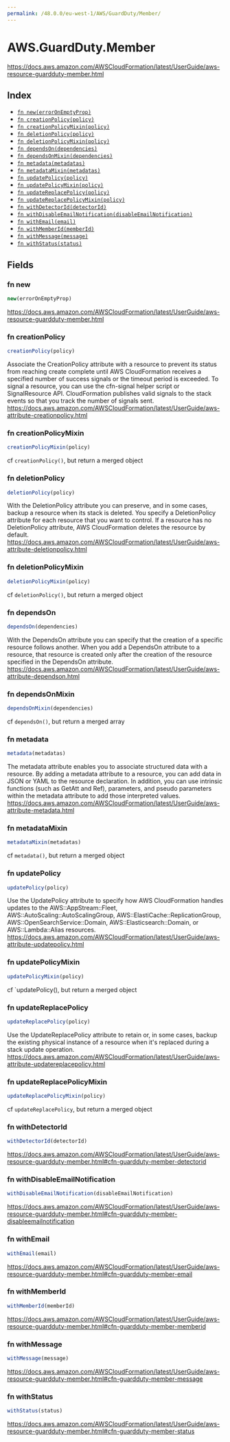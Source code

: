 ```yaml
---
permalink: /48.0.0/eu-west-1/AWS/GuardDuty/Member/
---
```


# AWS.GuardDuty.Member

https://docs.aws.amazon.com/AWSCloudFormation/latest/UserGuide/aws-resource-guardduty-member.html

## Index

* [`fn new(errorOnEmptyProp)`](#fn-new)
* [`fn creationPolicy(policy)`](#fn-creationpolicy)
* [`fn creationPolicyMixin(policy)`](#fn-creationpolicymixin)
* [`fn deletionPolicy(policy)`](#fn-deletionpolicy)
* [`fn deletionPolicyMixin(policy)`](#fn-deletionpolicymixin)
* [`fn dependsOn(dependencies)`](#fn-dependson)
* [`fn dependsOnMixin(dependencies)`](#fn-dependsonmixin)
* [`fn metadata(metadatas)`](#fn-metadata)
* [`fn metadataMixin(metadatas)`](#fn-metadatamixin)
* [`fn updatePolicy(policy)`](#fn-updatepolicy)
* [`fn updatePolicyMixin(policy)`](#fn-updatepolicymixin)
* [`fn updateReplacePolicy(policy)`](#fn-updatereplacepolicy)
* [`fn updateReplacePolicyMixin(policy)`](#fn-updatereplacepolicymixin)
* [`fn withDetectorId(detectorId)`](#fn-withdetectorid)
* [`fn withDisableEmailNotification(disableEmailNotification)`](#fn-withdisableemailnotification)
* [`fn withEmail(email)`](#fn-withemail)
* [`fn withMemberId(memberId)`](#fn-withmemberid)
* [`fn withMessage(message)`](#fn-withmessage)
* [`fn withStatus(status)`](#fn-withstatus)

## Fields

### fn new

```ts
new(errorOnEmptyProp)
```

https://docs.aws.amazon.com/AWSCloudFormation/latest/UserGuide/aws-resource-guardduty-member.html

### fn creationPolicy

```ts
creationPolicy(policy)
```

Associate the CreationPolicy attribute with a resource to prevent its status from reaching create complete until AWS CloudFormation receives a specified number of success signals or the timeout period is exceeded. To signal a resource, you can use the cfn-signal helper script or SignalResource API. CloudFormation publishes valid signals to the stack events so that you track the number of signals sent. 
https://docs.aws.amazon.com/AWSCloudFormation/latest/UserGuide/aws-attribute-creationpolicy.html

### fn creationPolicyMixin

```ts
creationPolicyMixin(policy)
```

cf `creationPolicy()`, but return a merged object

### fn deletionPolicy

```ts
deletionPolicy(policy)
```

With the DeletionPolicy attribute you can preserve, and in some cases, backup a resource when its stack is deleted. You specify a DeletionPolicy attribute for each resource that you want to control. If a resource has no DeletionPolicy attribute, AWS CloudFormation deletes the resource by default. 
https://docs.aws.amazon.com/AWSCloudFormation/latest/UserGuide/aws-attribute-deletionpolicy.html

### fn deletionPolicyMixin

```ts
deletionPolicyMixin(policy)
```

cf `deletionPolicy()`, but return a merged object

### fn dependsOn

```ts
dependsOn(dependencies)
```

With the DependsOn attribute you can specify that the creation of a specific resource follows another. When you add a DependsOn attribute to a resource, that resource is created only after the creation of the resource specified in the DependsOn attribute. 
https://docs.aws.amazon.com/AWSCloudFormation/latest/UserGuide/aws-attribute-dependson.html

### fn dependsOnMixin

```ts
dependsOnMixin(dependencies)
```

cf `dependsOn()`, but return a merged array

### fn metadata

```ts
metadata(metadatas)
```

The metadata attribute enables you to associate structured data with a resource. By adding a metadata attribute to a resource, you can add data in JSON or YAML to the resource declaration. In addition, you can use intrinsic functions (such as GetAtt and Ref), parameters, and pseudo parameters within the metadata attribute to add those interpreted values. 
https://docs.aws.amazon.com/AWSCloudFormation/latest/UserGuide/aws-attribute-metadata.html

### fn metadataMixin

```ts
metadataMixin(metadatas)
```

cf `metadata()`, but return a merged object

### fn updatePolicy

```ts
updatePolicy(policy)
```

Use the UpdatePolicy attribute to specify how AWS CloudFormation handles updates to the AWS::AppStream::Fleet, AWS::AutoScaling::AutoScalingGroup, AWS::ElastiCache::ReplicationGroup, AWS::OpenSearchService::Domain, AWS::Elasticsearch::Domain, or AWS::Lambda::Alias resources. 
https://docs.aws.amazon.com/AWSCloudFormation/latest/UserGuide/aws-attribute-updatepolicy.html

### fn updatePolicyMixin

```ts
updatePolicyMixin(policy)
```

cf `updatePolicy(), but return a merged object

### fn updateReplacePolicy

```ts
updateReplacePolicy(policy)
```

Use the UpdateReplacePolicy attribute to retain or, in some cases, backup the existing physical instance of a resource when it's replaced during a stack update operation. 
https://docs.aws.amazon.com/AWSCloudFormation/latest/UserGuide/aws-attribute-updatereplacepolicy.html

### fn updateReplacePolicyMixin

```ts
updateReplacePolicyMixin(policy)
```

cf `updateReplacePolicy`, but return a merged object

### fn withDetectorId

```ts
withDetectorId(detectorId)
```

https://docs.aws.amazon.com/AWSCloudFormation/latest/UserGuide/aws-resource-guardduty-member.html#cfn-guardduty-member-detectorid

### fn withDisableEmailNotification

```ts
withDisableEmailNotification(disableEmailNotification)
```

https://docs.aws.amazon.com/AWSCloudFormation/latest/UserGuide/aws-resource-guardduty-member.html#cfn-guardduty-member-disableemailnotification

### fn withEmail

```ts
withEmail(email)
```

https://docs.aws.amazon.com/AWSCloudFormation/latest/UserGuide/aws-resource-guardduty-member.html#cfn-guardduty-member-email

### fn withMemberId

```ts
withMemberId(memberId)
```

https://docs.aws.amazon.com/AWSCloudFormation/latest/UserGuide/aws-resource-guardduty-member.html#cfn-guardduty-member-memberid

### fn withMessage

```ts
withMessage(message)
```

https://docs.aws.amazon.com/AWSCloudFormation/latest/UserGuide/aws-resource-guardduty-member.html#cfn-guardduty-member-message

### fn withStatus

```ts
withStatus(status)
```

https://docs.aws.amazon.com/AWSCloudFormation/latest/UserGuide/aws-resource-guardduty-member.html#cfn-guardduty-member-status